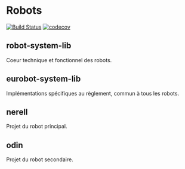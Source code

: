 # Robots

[![Build Status](https://travis-ci.org/ARIG-Robotique/robots.svg?branch=dev)](https://travis-ci.org/ARIG-Robotique/robots)
[![codecov](https://codecov.io/gh/ARIG-Robotique/robots/branch/dev/graph/badge.svg)](https://codecov.io/gh/ARIG-Robotique/robots)

## robot-system-lib
Coeur technique et fonctionnel des robots.

## eurobot-system-lib
Implémentations spécifiques au règlement, commun à tous les robots.

## nerell
Projet du robot principal.

## odin
Projet du robot secondaire.
